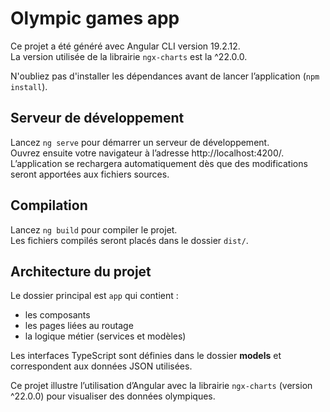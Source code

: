 # Olympic games app

Ce projet a été généré avec Angular CLI version 19.2.12.  
La version utilisée de la librairie `ngx-charts` est la ^22.0.0.

N'oubliez pas d'installer les dépendances avant de lancer l’application (`npm install`).

## Serveur de développement

Lancez `ng serve` pour démarrer un serveur de développement.  
Ouvrez ensuite votre navigateur à l’adresse http://localhost:4200/.  
L’application se rechargera automatiquement dès que des modifications seront apportées aux fichiers sources.

## Compilation

Lancez `ng build` pour compiler le projet.  
Les fichiers compilés seront placés dans le dossier `dist/`.

## Architecture du projet

Le dossier principal est `app` qui contient :

- les composants  
- les pages liées au routage  
- la logique métier (services et modèles)  

Les interfaces TypeScript sont définies dans le dossier **models** et correspondent aux données JSON utilisées.

Ce projet illustre l’utilisation d’Angular avec la librairie `ngx-charts` (version ^22.0.0) pour visualiser des données olympiques.

